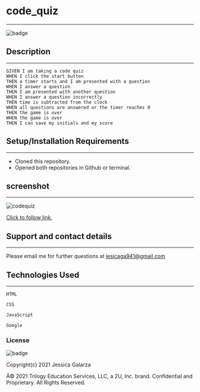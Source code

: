 # code_quiz
--------------
![badge](https://img.shields.io/badge/license-MIT-ff69b4)
## Description
------------------------------

```
GIVEN I am taking a code quiz
WHEN I click the start button
THEN a timer starts and I am presented with a question
WHEN I answer a question
THEN I am presented with another question
WHEN I answer a question incorrectly
THEN time is subtracted from the clock
WHEN all questions are answered or the timer reaches 0
THEN the game is over
WHEN the game is over
THEN I can save my initials and my score
```
## Setup/Installation Requirements
----------------------------
- Cloned this repository.
- Opened both repositories in Github or terminal.
## screenshot
----------------------
![codequiz](https://user-images.githubusercontent.com/87554644/146280415-3dee23cc-29e3-47ac-aa7c-0792514d9ca2.jpg)

[Click to follow link.](http://127.0.0.1:5500/index.html)


## Support and contact details
----------------------------------

Please email me for further questions at jesicaga941@gmail.com

## Technologies Used
-----------

```HTML```

```CSS```

```JavaScript```

```Google```


### License
![badge](https://img.shields.io/badge/license-MIT-ff69b4)

Copyright(c) 2021 Jessica Galarza

Â© 2021 Trilogy Education Services, LLC, a 2U, Inc. brand. Confidential and Proprietary. All Rights Reserved.

